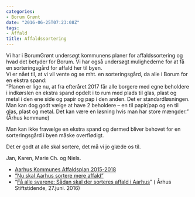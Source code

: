```yaml
---
categories:
- Borum Grønt
date: "2016-06-25T07:23:08Z"
tags:
- Affald
title: Affaldssortering
---
```


Vi har i BorumGrønt undersøgt kommunens planer for affaldssortering og hvad det betyder for Borum. Vi har også undersøgt mulighederne for at få en sorteringsgård for affald her til byen.  
Vi er nået til, at vi vil vente og se mht. en sorteringsgård, da alle i Borum for en ekstra spand:  
“Planen er lige nu, at fra efteråret 2017 får alle borgere med egne beholdere i indkørslen en ekstra spand opdelt i to rum med plads til glas, plast og metal i den ene side og papir og pap i den anden. Det er standardløsningen.  
Man kan dog godt vælge at have 2 beholdere – en til papir/pap og en til glas, plast og metal. Det kan være en løsning hvis man har store mængder.” (Århus kommune)

Man kan ikke fravælge en ekstra spand og dermed bliver behovet for en sorteringsgård i byen måske overflødigt.

Det er godt at alle skal sortere, det må vi jo glæde os til.

Jan, Karen, Marie Ch. og Niels.

- [Aarhus Kommunes Affaldsplan 2015-2018](https://www.aarhus.dk/sitecore/content/Subsites/affaldvarmeaarhus/Home/Om-AffaldVarme-Aarhus/Organisationen/Tal-og-planer/Affaldsplan-2015-2018.aspx?sc_lang=da)
- [“Nu skal Aarhus sortere mere affald”](http://www.aarhus.dk/da/omkommunen/nyheder/2016/Juni/Nu-skal-Aarhus-sortere-mere-affald.aspx?page=1)
- “[Få alle svarene: Sådan skal der sorteres affald i Aarhus](http://stiften.dk/aarhus/faa-alle-svarene-saadan-skal-der-sorteres-affald-i-aarhus)” ( Århus Stiftstidende, 27.juni. 2016)